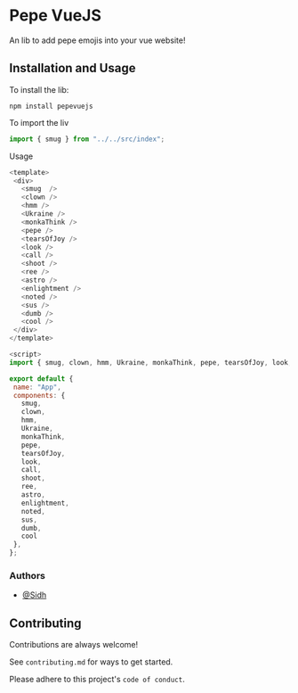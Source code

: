 
# Pepe VueJS

An lib to add pepe emojis into your vue website!

## Installation and Usage
 To install the lib:
 ```
 npm install pepevuejs
 ```
 To import the liv
 ```js
 import { smug } from "../../src/index";

 ```

 Usage 

 ```js
<template>
  <div>
    <smug  />
    <clown />
    <hmm />
    <Ukraine />
    <monkaThink />
    <pepe />
    <tearsOfJoy />
    <look />
    <call />
    <shoot />
    <ree />
    <astro />
    <enlightment />
    <noted />
    <sus />
    <dumb />
    <cool />
  </div>
</template>

<script>
import { smug, clown, hmm, Ukraine, monkaThink, pepe, tearsOfJoy, look, call, shoot, ree, astro, enlightment, noted, sus, dumb, cool } from "../../src/index";

export default {
  name: "App",
  components: {
    smug,
    clown,
    hmm,
    Ukraine,
    monkaThink,
    pepe,
    tearsOfJoy,
    look,
    call,
    shoot,
    ree,
    astro,
    enlightment,
    noted,
    sus,
    dumb,
    cool
  },
};
 ```


### Authors

- [@Sidh](https://www.github.com/Sidhoh)



## Contributing

Contributions are always welcome!

See `contributing.md` for ways to get started.

Please adhere to this project's `code of conduct`.
